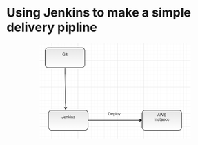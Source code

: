 # Using Jenkins to make a simple delivery pipline
<p align="center">
  <img src="https://github.com/mahmoudrasmy/Jenkins/blob/master/Lab_2/Deployment_Architecture.PNG" width="350"/>
</p>
